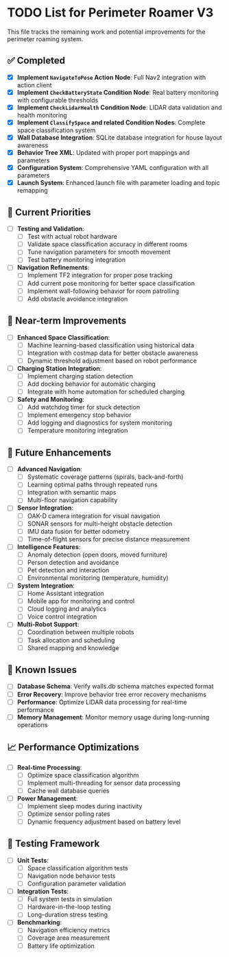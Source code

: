 # TODO List for Perimeter Roamer V3

This file tracks the remaining work and potential improvements for the perimeter roaming system.

## ✅ Completed

- [x] **Implement `NavigateToPose` Action Node**: Full Nav2 integration with action client
- [x] **Implement `CheckBatteryState` Condition Node**: Real battery monitoring with configurable thresholds
- [x] **Implement `CheckLidarHealth` Condition Node**: LIDAR data validation and health monitoring
- [x] **Implement `ClassifySpace` and related Condition Nodes**: Complete space classification system
- [x] **Wall Database Integration**: SQLite database integration for house layout awareness
- [x] **Behavior Tree XML**: Updated with proper port mappings and parameters
- [x] **Configuration System**: Comprehensive YAML configuration with all parameters
- [x] **Launch System**: Enhanced launch file with parameter loading and topic remapping

## 🚧 Current Priorities

- [ ] **Testing and Validation**:
  - [ ] Test with actual robot hardware
  - [ ] Validate space classification accuracy in different rooms
  - [ ] Tune navigation parameters for smooth movement
  - [ ] Test battery monitoring integration

- [ ] **Navigation Refinements**:
  - [ ] Implement TF2 integration for proper pose tracking
  - [ ] Add current pose monitoring for better space classification
  - [ ] Implement wall-following behavior for room patrolling
  - [ ] Add obstacle avoidance integration

## 🔄 Near-term Improvements

- [ ] **Enhanced Space Classification**:
  - [ ] Machine learning-based classification using historical data
  - [ ] Integration with costmap data for better obstacle awareness
  - [ ] Dynamic threshold adjustment based on robot performance

- [ ] **Charging Station Integration**:
  - [ ] Implement charging station detection
  - [ ] Add docking behavior for automatic charging
  - [ ] Integrate with home automation for scheduled charging

- [ ] **Safety and Monitoring**:
  - [ ] Add watchdog timer for stuck detection
  - [ ] Implement emergency stop behavior
  - [ ] Add logging and diagnostics for system monitoring
  - [ ] Temperature monitoring integration

## 🎯 Future Enhancements

- [ ] **Advanced Navigation**:
  - [ ] Systematic coverage patterns (spirals, back-and-forth)
  - [ ] Learning optimal paths through repeated runs
  - [ ] Integration with semantic maps
  - [ ] Multi-floor navigation capability

- [ ] **Sensor Integration**:
  - [ ] OAK-D camera integration for visual navigation
  - [ ] SONAR sensors for multi-height obstacle detection
  - [ ] IMU data fusion for better odometry
  - [ ] Time-of-flight sensors for precise distance measurement

- [ ] **Intelligence Features**:
  - [ ] Anomaly detection (open doors, moved furniture)
  - [ ] Person detection and avoidance
  - [ ] Pet detection and interaction
  - [ ] Environmental monitoring (temperature, humidity)

- [ ] **System Integration**:
  - [ ] Home Assistant integration
  - [ ] Mobile app for monitoring and control
  - [ ] Cloud logging and analytics
  - [ ] Voice control integration

- [ ] **Multi-Robot Support**:
  - [ ] Coordination between multiple robots
  - [ ] Task allocation and scheduling
  - [ ] Shared mapping and knowledge

## 🐛 Known Issues

- [ ] **Database Schema**: Verify walls.db schema matches expected format
- [ ] **Error Recovery**: Improve behavior tree error recovery mechanisms
- [ ] **Performance**: Optimize LIDAR data processing for real-time performance
- [ ] **Memory Management**: Monitor memory usage during long-running operations

## 📈 Performance Optimizations

- [ ] **Real-time Processing**:
  - [ ] Optimize space classification algorithm
  - [ ] Implement multi-threading for sensor data processing
  - [ ] Cache wall database queries

- [ ] **Power Management**:
  - [ ] Implement sleep modes during inactivity
  - [ ] Optimize sensor polling rates
  - [ ] Dynamic frequency adjustment based on battery level

## 🧪 Testing Framework

- [ ] **Unit Tests**:
  - [ ] Space classification algorithm tests
  - [ ] Navigation node behavior tests
  - [ ] Configuration parameter validation

- [ ] **Integration Tests**:
  - [ ] Full system tests in simulation
  - [ ] Hardware-in-the-loop testing
  - [ ] Long-duration stress testing

- [ ] **Benchmarking**:
  - [ ] Navigation efficiency metrics
  - [ ] Coverage area measurement
  - [ ] Battery life optimization
